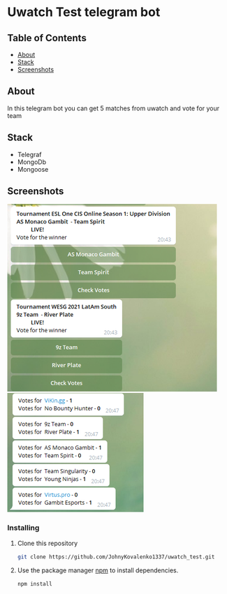 # Uwatch Test telegram bot

## Table of Contents

- [About](#about)
- [Stack](#getting_started)
- [Screenshots](#usage)


## About <a name = "about"></a>

In this telegram bot you can get 5 matches from uwatch and vote for your team

## Stack <a name = "getting_started"></a>

- Telegraf
- MongoDb
- Mongoose

## Screenshots <a name = "usage"></a>

![first](https://raw.githubusercontent.com/JohnyKovalenko1337/images/master/uwatch1.png)
![second](https://raw.githubusercontent.com/JohnyKovalenko1337/images/master/uwatch2.png)


### Installing

1. Clone this repository

    ```bash
    git clone https://github.com/JohnyKovalenko1337/uwatch_test.git
    ```
2.  Use the package manager [npm](http://www.npmjs.com/) to install dependencies.

    ```bash
    npm install
    ```


